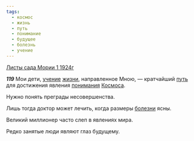 ```yaml
---
tags:
  - космос
  - жизнь
  - путь
  - понимание
  - будущее
  - болезнь
  - учение
---
```


[Листы сада Мории 1 1924г](https://127.0.0.1:4002/agni/1924)

___119___
Мои дети, [учение](../../../tags/#учение) [жизни](../../../tags/#жизнь), направленное Мною, — кратчайший [путь](../../../tags/#путь) для достижения явления [понимания](../../../tags/#понимание) [Космоса](../../../tags/#космос).   

Нужно понять преграды несовершенства.   

Лишь тогда доктор может лечить, когда размеры [болезни](../../../tags/#болезнь) ясны.   

Великий миллионер часто слеп в явлениях мира.   

Редко занятые люди являют глаз будущему.   

